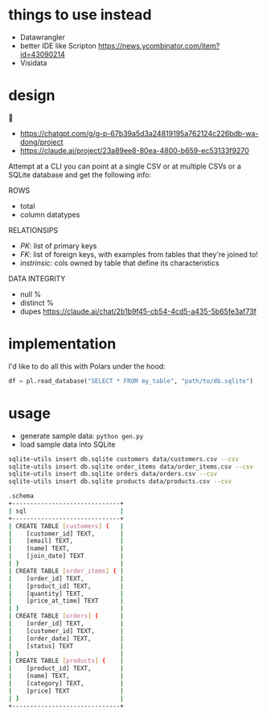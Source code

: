 # things to use instead

* Datawrangler
* better IDE like Scripton https://news.ycombinator.com/item?id=43090214
* Visidata

# design

🧠
* https://chatgpt.com/g/g-p-67b39a5d3a24819195a762124c226bdb-wa-dong/project
* https://claude.ai/project/23a89ee8-80ea-4800-b659-ec53133f9270

Attempt at a CLI you can point at a single CSV or at multiple CSVs or a SQLite database and get the following info:

ROWS
* total
* column datatypes

RELATIONSIPS
* _PK_: list of primary keys
* _FK_: list of foreign keys, with examples from tables that they're joined to!
* _instrinsic_: cols owned by table that define its characteristics

DATA INTEGRITY
* null %
* distinct %
* dupes https://claude.ai/chat/2b1b9f45-cb54-4cd5-a435-5b65fe3af73f

# implementation

I'd like to do all this with Polars under the hood:
```python
df = pl.read_database("SELECT * FROM my_table", "path/to/db.sqlite")
```

# usage

* generate sample data: `python gen.py`
* load sample data into SQLite
```sh
sqlite-utils insert db.sqlite customers data/customers.csv --csv
sqlite-utils insert db.sqlite order_items data/order_items.csv --csv
sqlite-utils insert db.sqlite orders data/orders.csv --csv
sqlite-utils insert db.sqlite products data/products.csv --csv
```
```sh
.schema
+------------------------------+
| sql                          |
+------------------------------+
| CREATE TABLE [customers] (   |
|    [customer_id] TEXT,       |
|    [email] TEXT,             |
|    [name] TEXT,              |
|    [join_date] TEXT          |
| )                            |
| CREATE TABLE [order_items] ( |
|    [order_id] TEXT,          |
|    [product_id] TEXT,        |
|    [quantity] TEXT,          |
|    [price_at_time] TEXT      |
| )                            |
| CREATE TABLE [orders] (      |
|    [order_id] TEXT,          |
|    [customer_id] TEXT,       |
|    [order_date] TEXT,        |
|    [status] TEXT             |
| )                            |
| CREATE TABLE [products] (    |
|    [product_id] TEXT,        |
|    [name] TEXT,              |
|    [category] TEXT,          |
|    [price] TEXT              |
| )                            |
+------------------------------+
```
